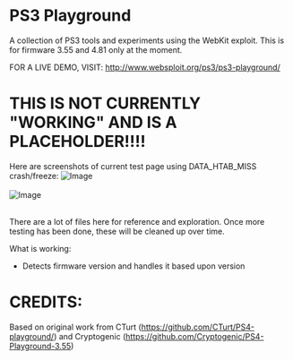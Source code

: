 # PS3 Playground
A collection of PS3 tools and experiments using the WebKit exploit. This is for firmware 3.55 and 4.81 only at the moment.

FOR A LIVE DEMO, VISIT: http://www.websploit.org/ps3/ps3-playground/


THIS IS NOT CURRENTLY "WORKING" AND IS A PLACEHOLDER!!!!
=


Here are screenshots of current test page using DATA_HTAB_MISS crash/freeze:
![Image](http://i.imgur.com/UQ3XQEC.png)
<br/><br/>
![Image](http://i.imgur.com/Ywm9O2A.png)
<br/><br/>

There are a lot of files here for reference and exploration. Once more testing has been done, these will be cleaned up over time.

What is working:

- Detects firmware version and handles it based upon version



CREDITS:
===
Based on original work from CTurt (https://github.com/CTurt/PS4-playground/) and Cryptogenic (https://github.com/Cryptogenic/PS4-Playground-3.55)

